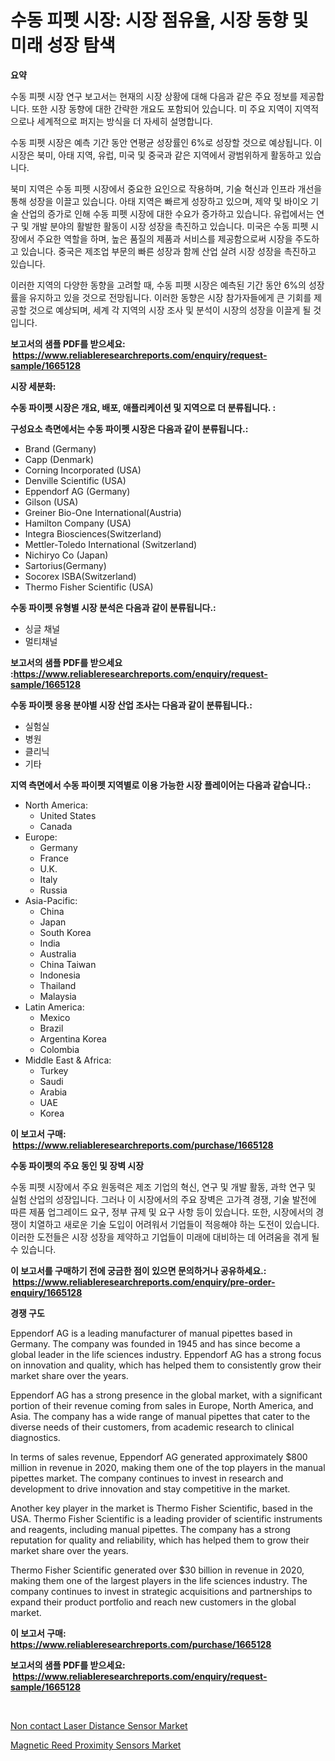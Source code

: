 <p><h1>수동 피펫 시장: 시장 점유율, 시장 동향 및 미래 성장 탐색</h1></p><p><strong>요약</strong></p>
<p><p>수동 피펫 시장 연구 보고서는 현재의 시장 상황에 대해 다음과 같은 주요 정보를 제공합니다. 또한 시장 동향에 대한 간략한 개요도 포함되어 있습니다. 미 주요 지역이 지역적으로나 세계적으로 퍼지는 방식을 더 자세히 설명합니다.</p><p>수동 피펫 시장은 예측 기간 동안 연평균 성장률인 6%로 성장할 것으로 예상됩니다. 이 시장은 북미, 아태 지역, 유럽, 미국 및 중국과 같은 지역에서 광범위하게 활동하고 있습니다.</p><p>북미 지역은 수동 피펫 시장에서 중요한 요인으로 작용하며, 기술 혁신과 인프라 개선을 통해 성장을 이끌고 있습니다. 아태 지역은 빠르게 성장하고 있으며, 제약 및 바이오 기술 산업의 증가로 인해 수동 피펫 시장에 대한 수요가 증가하고 있습니다. 유럽에서는 연구 및 개발 분야의 활발한 활동이 시장 성장을 촉진하고 있습니다. 미국은 수동 피펫 시장에서 주요한 역할을 하며, 높은 품질의 제품과 서비스를 제공함으로써 시장을 주도하고 있습니다. 중국은 제조업 부문의 빠른 성장과 함께 산업 살려 시장 성장을 촉진하고 있습니다.</p><p>이러한 지역의 다양한 동향을 고려할 때, 수동 피펫 시장은 예측된 기간 동안 6%의 성장률을 유지하고 있을 것으로 전망됩니다. 이러한 동향은 시장 참가자들에게 큰 기회를 제공할 것으로 예상되며, 세계 각 지역의 시장 조사 및 분석이 시장의 성장을 이끌게 될 것입니다.</p></p>
<p><strong>보고서의 샘플 PDF를 받으세요: &nbsp;<a href="https://www.reliableresearchreports.com/enquiry/request-sample/1665128">https://www.reliableresearchreports.com/enquiry/request-sample/1665128</a></strong></p>
<p><strong>시장 세분화:</strong></p>
<p><strong> 수동 파이펫 시장은 개요, 배포, 애플리케이션 및 지역으로 더 분류됩니다. :</strong></p>
<p><strong>구성요소 측면에서는 수동 파이펫 시장은 다음과 같이 분류됩니다.:</strong></p>
<p><ul><li>Brand (Germany)</li><li>Capp (Denmark)</li><li>Corning Incorporated (USA)</li><li>Denville Scientific (USA)</li><li>Eppendorf AG (Germany)</li><li>Gilson (USA)</li><li>Greiner Bio-One International(Austria)</li><li>Hamilton Company (USA)</li><li>Integra Biosciences(Switzerland)</li><li>Mettler-Toledo International (Switzerland)</li><li>Nichiryo Co (Japan)</li><li>Sartorius(Germany)</li><li>Socorex ISBA(Switzerland)</li><li>Thermo Fisher Scientific (USA)</li></ul></p>
<p><strong> 수동 파이펫 유형별 시장 분석은 다음과 같이 분류됩니다.:</strong></p>
<p><ul><li>싱글 채널</li><li>멀티채널</li></ul></p>
<p><strong>보고서의 샘플 PDF를 받으세요 :<a href="https://www.reliableresearchreports.com/enquiry/request-sample/1665128">https://www.reliableresearchreports.com/enquiry/request-sample/1665128</a></strong></p>
<p><strong> 수동 파이펫 응용 분야별 시장 산업 조사는 다음과 같이 분류됩니다.:</strong></p>
<p><ul><li>실험실</li><li>병원</li><li>클리닉</li><li>기타</li></ul></p>
<p><strong>지역 측면에서 수동 파이펫 지역별로 이용 가능한 시장 플레이어는 다음과 같습니다.:</strong></p>
<p><ul>
    <li>
        North America:
        <ul>
            <li>United States</li>
            <li>Canada</li>
        </ul>
    </li>
    <li>
        Europe:
        <ul>
            <li>Germany</li>
            <li>France</li>
            <li>U.K.</li>
            <li>Italy</li>
            <li>Russia</li>
        </ul>
    </li>
    <li>
        Asia-Pacific:
        <ul>
            <li>China</li>
            <li>Japan</li>
            <li>South Korea</li>
            <li>India</li>
            <li>Australia</li>
            <li>China Taiwan</li>
            <li>Indonesia</li>
            <li>Thailand</li>
            <li>Malaysia</li>
        </ul>
    </li>
    <li>
        Latin America:
        <ul>
            <li>Mexico</li>
            <li>Brazil</li>
            <li>Argentina Korea</li>
            <li>Colombia</li>
        </ul>
    </li>
    <li>
        Middle East & Africa:
        <ul>
            <li>Turkey</li>
            <li>Saudi</li>
            <li>Arabia</li>
            <li>UAE</li>
            <li>Korea</li>
        </ul>
    </li>
    </ul></p>
<p><strong>이 보고서 구매: &nbsp;<a href="https://www.reliableresearchreports.com/purchase/1665128">https://www.reliableresearchreports.com/purchase/1665128</a></strong></p>
<p><strong>수동 파이펫의 주요 동인 및 장벽 시장</strong></p>
<p><p>수동 피펫 시장에서 주요 원동력은 제조 기업의 혁신, 연구 및 개발 활동, 과학 연구 및 실험 산업의 성장입니다. 그러나 이 시장에서의 주요 장벽은 고가격 경쟁, 기술 발전에 따른 제품 업그레이드 요구, 정부 규제 및 요구 사항 등이 있습니다. 또한, 시장에서의 경쟁이 치열하고 새로운 기술 도입이 어려워서 기업들이 적응해야 하는 도전이 있습니다. 이러한 도전들은 시장 성장을 제약하고 기업들이 미래에 대비하는 데 어려움을 겪게 될 수 있습니다.</p></p>
<p><strong>이 보고서를 구매하기 전에 궁금한 점이 있으면 문의하거나 공유하세요.: &nbsp;<a href="https://www.reliableresearchreports.com/enquiry/pre-order-enquiry/1665128">https://www.reliableresearchreports.com/enquiry/pre-order-enquiry/1665128</a></strong></p>
<p><strong>경쟁 구도</strong></p>
<p><p>Eppendorf AG is a leading manufacturer of manual pipettes based in Germany. The company was founded in 1945 and has since become a global leader in the life sciences industry. Eppendorf AG has a strong focus on innovation and quality, which has helped them to consistently grow their market share over the years.</p><p>Eppendorf AG has a strong presence in the global market, with a significant portion of their revenue coming from sales in Europe, North America, and Asia. The company has a wide range of manual pipettes that cater to the diverse needs of their customers, from academic research to clinical diagnostics.</p><p>In terms of sales revenue, Eppendorf AG generated approximately $800 million in revenue in 2020, making them one of the top players in the manual pipettes market. The company continues to invest in research and development to drive innovation and stay competitive in the market.</p><p>Another key player in the market is Thermo Fisher Scientific, based in the USA. Thermo Fisher Scientific is a leading provider of scientific instruments and reagents, including manual pipettes. The company has a strong reputation for quality and reliability, which has helped them to grow their market share over the years.</p><p>Thermo Fisher Scientific generated over $30 billion in revenue in 2020, making them one of the largest players in the life sciences industry. The company continues to invest in strategic acquisitions and partnerships to expand their product portfolio and reach new customers in the global market.</p></p>
<p><strong>이 보고서 구매: &nbsp; <a href="https://www.reliableresearchreports.com/purchase/1665128">https://www.reliableresearchreports.com/purchase/1665128</a></strong></p>
<p><strong>보고서의 샘플 PDF를 받으세요: &nbsp;<a href="https://www.reliableresearchreports.com/enquiry/request-sample/1665128">https://www.reliableresearchreports.com/enquiry/request-sample/1665128</a></strong><strong></strong></p>
<p>&nbsp;</p>
<p><p><a href="https://github.com/edytherolanlouisejk1miz0wig/Market-Research-Report-List-1/blob/main/non-contact-laser-distance-sensor-market.md">Non contact Laser Distance Sensor Market</a></p><p><a href="https://github.com/peachesmcdowel1/Market-Research-Report-List-2/blob/main/magnetic-reed-proximity-sensors-market.md">Magnetic Reed Proximity Sensors Market</a></p></p>